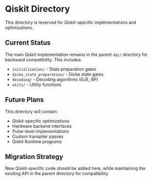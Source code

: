 # Qiskit Directory

This directory is reserved for Qiskit-specific implementations and optimizations.

## Current Status

The main Qiskit implementation remains in the parent `dqi/` directory for backward compatibility. This includes:

- `initialization/` - State preparation gates
- `dicke_state_preparation/` - Dicke state gates
- `decoding/` - Decoding algorithms (GJE, BP)
- `utils/` - Utility functions

## Future Plans

This directory will contain:

- Qiskit-specific optimizations
- Hardware backend interfaces
- Pulse-level implementations
- Custom transpiler passes
- Qiskit Runtime programs

## Migration Strategy

New Qiskit-specific code should be added here, while maintaining the existing API in the parent directory for compatibility. 